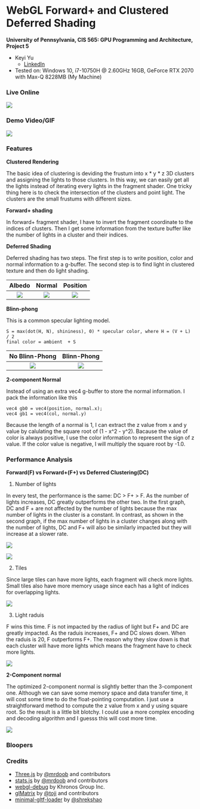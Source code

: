 WebGL Forward+ and Clustered Deferred Shading
======================

**University of Pennsylvania, CIS 565: GPU Programming and Architecture, Project 5**

* Keyi Yu
  * [LinkedIn](https://www.linkedin.com/in/keyi-linda-yu-8b1178137/)
* Tested on: Windows 10, i7-10750H @ 2.60GHz 16GB, GeForce RTX 2070 with Max-Q 8228MB (My Machine)

### Live Online

[![](img/thumb.png)](http://TODO.github.io/Project5-WebGL-Forward-Plus-and-Clustered-Deferred)

### Demo Video/GIF

![](img/demo2.gif)

### Features
**Clustered Rendering**

The basic idea of clustering is deviding the frustum into x * y * z 3D clusters and assigning the lights to those clusters. In this way, we can easily get all the lights instead of iterating every lights in the fragment shader. One tricky thing here is to check the intersection of the clusters and point light. The clusters are the small frustums with different sizes.

**Forward+ shading**

In forward+ fragment shader, I have to invert the fragment coordinate to the indices of clusters. Then I get some information from the texture buffer like the number of lights in a cluster and their indices.

**Deferred Shading**

Deferred shading has two steps. The first step is to write position, color and normal information to a g-buffer. The second step is to find light in clustered texture and then do light shading.

Albedo            |  Normal | Position
:-------------------------:|:-------------------------:|:-------------------------:
![](img/alb.png) | ![](img/nor.png) | ![](img/pos.png)

**Blinn-phong**

This is a common specular lighting model.
```
S = max(dot(H, N), shininess), 0) * specular color, where H = (V + L) / 2
final color = ambient  + S
```

No Blinn-Phong            |  Blinn-Phong
:-------------------------:|:-------------------------:
![](img/nobf.png) | ![](img/bf.png)

**2-component Normal**

Instead of using an extra vec4 g-buffer to store the normal information. I pack the information like this
```
vec4 gb0 = vec4(position, normal.x);
vec4 gb1 = vec4(col, normal.y)
```
Because the length of a normal is 1, I can extract the z value from x and y value by calulating the square root of (1 - x^2 - y^2). Bacause the value of color is always positive, I use the color information to represent the sign of z value. If the color value is negative, I will multiply the square root by -1.0.

### Performance Analysis
**Forward(F) vs Forward+(F+) vs Deferred Clustering(DC)**
1. Number of lights

In every test, the performance is the same: DC > F+ > F. As the number of lights increases, DC greatly outperforms the other two. In the first graph, DC and F
\+ are not affected by the number of lights because the max number of lights in the cluster is a constant. In contrast, as shown in the second graph, if the max number of lights in a cluster changes along with the number of lights, DC and F+ will also be similarly impacted but they will increase at a slower rate.

![](img/performance100.png)

![](img/performance.png)

2. Tiles

Since large tiles can have more lights, each fragment will check more lights. Small tiles also have more memory usage since each has a light of indices for overlapping lights.

![](img/tile.png)

3. Light raduis

F wins this time. F is not impacted by the radius of light but F+ and DC are greatly impacted. As the raduis increases, F+ and DC slows down. When the raduis is 20, F outperforms F+. The reason why they slow down is that each cluster will have more lights which means the fragment have to check more lights.

![](img/lightradius.png)

**2-Component normal**

The optimized 2-component normal is slightly better than the 3-component one. Although we can save some memory space and data transfer time, it will cost some time to do the float-pointing computation. I just use a straightforward method to compute the z value from x and y using square root. So the result is a little bit blotchy. I could use a more complex encoding and decoding algorithm and I guesss this will cost more time.

![](img/normal.png)

### Bloopers



### Credits

* [Three.js](https://github.com/mrdoob/three.js) by [@mrdoob](https://github.com/mrdoob) and contributors
* [stats.js](https://github.com/mrdoob/stats.js) by [@mrdoob](https://github.com/mrdoob) and contributors
* [webgl-debug](https://github.com/KhronosGroup/WebGLDeveloperTools) by Khronos Group Inc.
* [glMatrix](https://github.com/toji/gl-matrix) by [@toji](https://github.com/toji) and contributors
* [minimal-gltf-loader](https://github.com/shrekshao/minimal-gltf-loader) by [@shrekshao](https://github.com/shrekshao)
